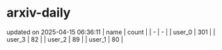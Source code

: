 # arxiv-daily
updated on 2025-04-15 06:36:11
| name | count |
| - | - |
| user_0 | 301 |
| user_3 | 82 |
| user_2 | 89 |
| user_1 | 80 |
